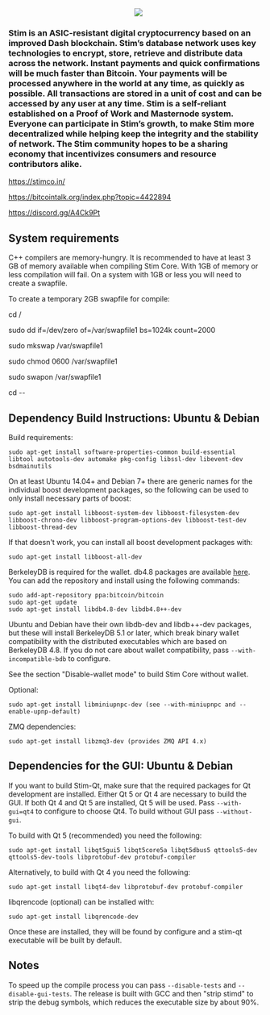 <img src="https://github.com/STM0x0/stim/blob/master/share/pixmaps/stim337.png" halign="center" valign="center" hspace="250px">


<h3><strong>Stim is an ASIC-resistant digital cryptocurrency based on an improved Dash blockchain.  Stim’s database network uses key technologies to encrypt, store, retrieve and distribute data across the network. Instant payments and quick confirmations will be much faster than Bitcoin. Your payments will be processed anywhere in the world at any time, as quickly as possible.  All transactions are stored in a unit of cost and can be accessed by any user at any time.
Stim is a self-reliant established on a Proof of Work and Masternode system.  Everyone can participate in Stim’s growth, to make Stim more decentralized while helping keep the integrity and the stability of network.  The Stim community hopes to be a sharing economy that incentivizes consumers and resource contributors alike.</strong></h3>


https://stimco.in/

https://bitcointalk.org/index.php?topic=4422894

https://discord.gg/A4Ck9Pt



System requirements
--------------------

C++ compilers are memory-hungry. It is recommended to have at least 3 GB of
memory available when compiling Stim Core. With 1GB of memory or less
compilation will fail. On a system with 1GB or less you will need to create a swapfile.

To create a temporary 2GB swapfile for compile:


<p>cd /</p>
<p>sudo dd if=/dev/zero of=/var/swapfile1 bs=1024k count=2000</p>
<p>sudo mkswap /var/swapfile1</p>
<p>sudo chmod 0600 /var/swapfile1</p>
<p>sudo swapon /var/swapfile1</p>
<p>cd --</p>    
  

Dependency Build Instructions: Ubuntu & Debian
----------------------------------------------
Build requirements:

    sudo apt-get install software-properties-common build-essential libtool autotools-dev automake pkg-config libssl-dev libevent-dev bsdmainutils
    
On at least Ubuntu 14.04+ and Debian 7+ there are generic names for the
individual boost development packages, so the following can be used to only
install necessary parts of boost:

    sudo apt-get install libboost-system-dev libboost-filesystem-dev libboost-chrono-dev libboost-program-options-dev libboost-test-dev libboost-thread-dev

If that doesn't work, you can install all boost development packages with:

    sudo apt-get install libboost-all-dev

BerkeleyDB is required for the wallet. db4.8 packages are available [here](https://launchpad.net/~bitcoin/+archive/bitcoin).
You can add the repository and install using the following commands:

    sudo add-apt-repository ppa:bitcoin/bitcoin
    sudo apt-get update
    sudo apt-get install libdb4.8-dev libdb4.8++-dev

Ubuntu and Debian have their own libdb-dev and libdb++-dev packages, but these will install
BerkeleyDB 5.1 or later, which break binary wallet compatibility with the distributed executables which
are based on BerkeleyDB 4.8. If you do not care about wallet compatibility,
pass `--with-incompatible-bdb` to configure.

See the section "Disable-wallet mode" to build Stim Core without wallet.

Optional:

    sudo apt-get install libminiupnpc-dev (see --with-miniupnpc and --enable-upnp-default)

ZMQ dependencies:

    sudo apt-get install libzmq3-dev (provides ZMQ API 4.x)

Dependencies for the GUI: Ubuntu & Debian
-----------------------------------------

If you want to build Stim-Qt, make sure that the required packages for Qt development
are installed. Either Qt 5 or Qt 4 are necessary to build the GUI.
If both Qt 4 and Qt 5 are installed, Qt 5 will be used. Pass `--with-gui=qt4` to configure to choose Qt4.
To build without GUI pass `--without-gui`.

To build with Qt 5 (recommended) you need the following:

    sudo apt-get install libqt5gui5 libqt5core5a libqt5dbus5 qttools5-dev qttools5-dev-tools libprotobuf-dev protobuf-compiler

Alternatively, to build with Qt 4 you need the following:

    sudo apt-get install libqt4-dev libprotobuf-dev protobuf-compiler

libqrencode (optional) can be installed with:

    sudo apt-get install libqrencode-dev

Once these are installed, they will be found by configure and a stim-qt executable will be
built by default.

Notes
-----
To speed up the compile process you can pass `--disable-tests` and `--disable-gui-tests`. The release is built with GCC and then "strip stimd" to strip the debug
symbols, which reduces the executable size by about 90%.
